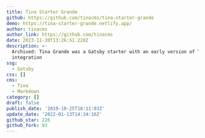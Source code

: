 ```yaml
---
title: Tina Starter Grande
github: https://github.com/tinacms/tina-starter-grande
demo: https://tina-starter-grande.netlify.app/
author: tinacms
author_link: https://github.com/tinacms
date: 2023-11-30T13:26:51.228Z
description: >-
  Archived: Tina Grande was a Gatsby starter with an early version of TinaCMS
  integration
ssg:
  - Gatsby
css: []
cms:
  - Tina
  - Markdown
category: []
draft: false
publish_date: '2019-10-25T18:11:03Z'
update_date: '2022-01-13T14:34:16Z'
github_star: 226
github_fork: 93
---
```

